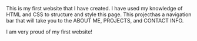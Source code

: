 This is my first website that I have created. I have used my knowledge of HTML and CSS to structure and style this page. This projecthas a navigation bar that will take you to the ABOUT ME, PROJECTS, and CONTACT INFO. 

I am very proud of my first website! 